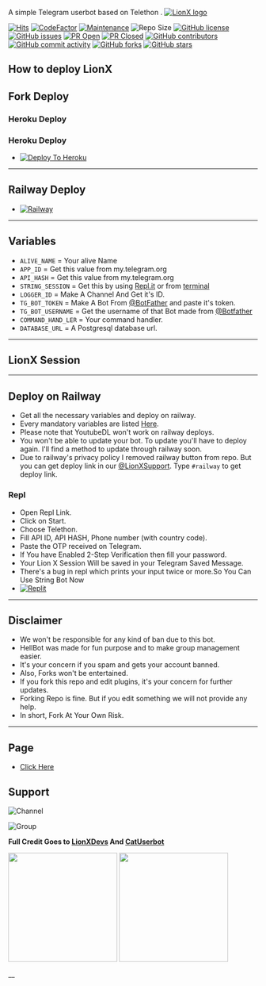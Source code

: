 A simple Telegram userbot based on Telethon .
[![LionX logo](https://telegra.ph/file/ddc5fa84192641f0915e3.jpg)](https://dashboard.heroku.com/new?button-url=https%3A%2F%2Fgithub.com%2FTeamLionX%2FLionX%2Ftree%2Fmaster&template=https%3A%2F%2Fgithub.com%2FTeamLionX%2FHeroku)

[![Hits](https://hits.seeyoufarm.com/api/count/incr/badge.svg?url=https%3A%2F%2Fgithub.com%2FTeamLionX%2FLionX&count_bg=%2379C83D&title_bg=%23555555&icon=&icon_color=%23E7E7E7&title=hits&edge_flat=false)](https://github.com/TeamLionX/LionX)
[![CodeFactor](https://www.codefactor.io/repository/github/TeamLionX/LionX/badge?&style=flat-square)](https://www.codefactor.io/repository/github/TeamLionX/LionX)
[![Maintenance](https://img.shields.io/badge/Maintained%3F-yes-green?&style=flat-square)](https://GitHub.com/TeamLionX/LionX/graphs/commit-activity) 
![Repo Size](https://img.shields.io/github/repo-size/TeamLionX/LionX?&style=flat-square&logo=github)
[![GitHub license](https://img.shields.io/github/license/TeamLionX/LionX?&style=flat-square&logo=github)](https://github.com/TeamLionX/LionX/blob/master/LICENSE)
[![GitHub issues](https://img.shields.io/github/issues/TeamLionX/LionX?&style=flat-square&logo=github)](https://github.com/TeamLionX/LionX/issues)
[![PR Open](https://img.shields.io/github/issues-pr/TeamLionX/LionX?&style=flat-square&logo=github)](https://github.com/TeamLionX/LionX/pulls)
[![PR Closed](https://img.shields.io/github/issues-pr-closed/TeamLionX/LionX?&style=flat-square&logo=github)](https://github.com/TeamLionX/LionX/pulls?q=is:closed)
[![GitHub contributors](https://img.shields.io/github/contributors/TeamLionX/LionX?&style=flat-square&logo=github)](https://GitHub.com/TeamLionX/LionX/graphs/contributors/)
[![GitHub commit activity](https://img.shields.io/github/commit-activity/m/TeamLionX/LionX?&style=flat-square&logo=github)](https://github.com/TeamLionX/LionX/graphs/commit-activity)
[![GitHub forks](https://img.shields.io/github/forks/TeamLionX/Heroku?&style=flat-square&logo=github)](https://github.com/TeamLionX/Heroku/fork)
[![GitHub stars](https://img.shields.io/github/stars/TeamLionX/LionX?&style=flat-square&logo=github)](https://github.com/TeamLionX/LionX/stargazers)



## How to deploy LionX

## Fork Deploy

### Heroku Deploy
 ### Heroku Deploy
  - [![Deploy To Heroku](https://www.herokucdn.com/deploy/button.svg)](https://heroku.com/deploy?template=https://github.com/ak2022h/Heroku)

-----
## Railway Deploy

- [![Railway](https://railway.app/button.svg)](#Deploy-on-Railway)


-----
## Variables

- `ALIVE_NAME` = Your alive Name
- `APP_ID`  =  Get this value from my.telegram.org
- `API_HASH`  =  Get this value from my.telegram.org
- `STRING_SESSION`  =  Get this by using [Repl.it](#Repl) or from [terminal](#Terminal)
- `LOGGER_ID`  =  Make A Channel And Get it's ID.
- `TG_BOT_TOKEN`  =  Make A Bot From [@BotFather](https://t.me/botfather) and paste it's token.
- `TG_BOT_USERNAME`  =  Get the username of that Bot made from [@Botfather](https://t.me/botfather)
- `COMMAND_HAND_LER`  =  Your command handler.
- `DATABASE_URL`  =  A Postgresql database url.

------
## LionX Session


------
## Deploy on Railway
- Get all the necessary variables and deploy on railway.
- Every mandatory variables are listed [Here](#Variables).
- Please note that YoutubeDL won't work on railway deploys.
- You won't be able to update your bot. To update you'll have to deploy again. I'll find a method to update through railway soon.
- Due to railway's privacy policy I removed railway button from repo. But you can get deploy link in our [@LionXSupport](https://t.me/LionXsupport). Type `#railway` to get deploy link.


### Repl
- Open Repl Link.
- Click on Start.
- Choose Telethon.
- Fill API ID, API HASH, Phone number (with country code).
- Paste the OTP received on Telegram.
- If You have Enabled 2-Step Verification then fill your password.
- Your Lion X Session Will be saved in your Telegram Saved Message.
- There's a bug in repl which prints your input twice or more.So You Can Use String Bot Now
- [![Replit](https://telegra.ph/file/077958ee013e378b36818.jpg)](https://t.me/LionXStringbot)

-----
## Disclaimer
- We won't be responsible for any kind of ban due to this bot.
- HellBot was made for fun purpose and to make group management easier.
- It's your concern if you spam and gets your account banned.
- Also, Forks won't be entertained.
- If you fork this repo and edit plugins, it's your concern for further updates.
- Forking Repo is fine. But if you edit something we will not provide any help.
- In short, Fork At Your Own Risk.

------

## Page

- [Click Here](https://teamlionx.github.io/LionX/)
  
## Support

![Channel](https://img.shields.io/badge/dynamic/json?color=red&label=channel%20@LionXUpdates&query=subscribers&url=https%3A%2F%2Fonline-users-api.up.railway.app%2Fcheck%3Fchat%3DLionXUpdates&logo=telegram)

![Group](https://img.shields.io/badge/dynamic/json?color=red&label=support%20@LionXSupport&query=members&url=https%3A%2F%2Fonline-users-api.up.railway.app%2Fcheck%3Fchat%3DLionXSupport&logo=telegram)

**Full Credit Goes to [LionXDevs](t.me/TeamLionX) And [CatUserbot](https://github.com/sandy1709/catuserbot)**

   <a href="https://t.me/LionXupdates"><img src="https://img.shields.io/badge/Channel%20Support%3F-yes-green?&style=flat-square?&logo=telegram" width=220px></a>
   <a href="https://t.me/LionXSupport"><img src="https://img.shields.io/badge/Group%20Support%3F-yes-green?&style=flat-square?&logo=telegram" width=220px></a>


__
